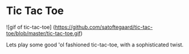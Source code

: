 # Tic Tac Toe

![gif of tic-tac-toe]
(https://github.com/satoftegaard/tic-tac-toe/blob/master/tic-tac-toe.gif)

Lets play some good 'ol fashioned tic-tac-toe, with a sophisticated twist.
